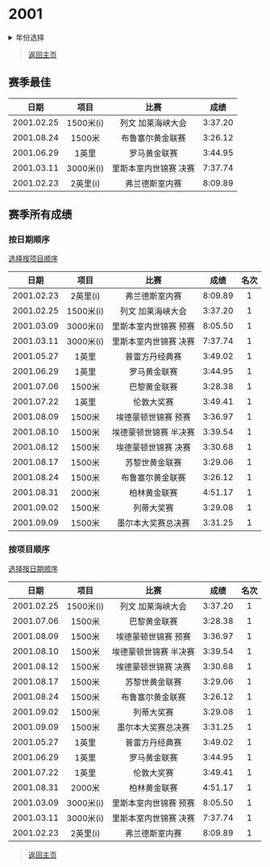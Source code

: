 # 2001

<details>
<summary>年份选择</summary>

- [1998](./Results/1998.md)
- [1999](./Results/1999.md)
- [2001](./Results/2001.md)
- [2002](./Results/2002.md)

</details>

> [返回主页](../Profile.md)

## 赛季最佳

|    日期    |   项目    |         比赛          |  成绩   |
| :--------: | :-------: | :-------------------: | :-----: |
| 2001.02.25 | 1500米(i) |   列文 加莱海峡大会   | 3:37.20 |
| 2001.08.24 |  1500米   |   布鲁塞尔黄金联赛    | 3:26.12 |
| 2001.06.29 |   1英里   |     罗马黄金联赛      | 3:44.95 |
| 2001.03.11 | 3000米(i) | 里斯本室内世锦赛 决赛 | 7:37.74 |
| 2001.02.23 | 2英里(i)  |    弗兰德斯室内赛     | 8:09.89 |

## 赛季所有成绩

### 按日期顺序<a id='1'></a>

[选择按项目顺序](#2)

|    日期    |   项目    |         比赛          |  成绩   | 名次 |
| :--------: | :-------: | :-------------------: | :-----: | :--: |
| 2001.02.23 | 2英里(i)  |    弗兰德斯室内赛     | 8:09.89 |  1   |
| 2001.02.25 | 1500米(i) |   列文 加莱海峡大会   | 3:37.20 |  1   |
| 2001.03.09 | 3000米(i) | 里斯本室内世锦赛 预赛 | 8:05.50 |  1   |
| 2001.03.11 | 3000米(i) | 里斯本室内世锦赛 决赛 | 7:37.74 |  1   |
| 2001.05.27 |   1英里   |    普雷方丹经典赛     | 3:49.02 |  1   |
| 2001.06.29 |   1英里   |     罗马黄金联赛      | 3:44.95 |  1   |
| 2001.07.06 |  1500米   |     巴黎黄金联赛      | 3:28.38 |  1   |
| 2001.07.22 |   1英里   |      伦敦大奖赛       | 3:49.41 |  1   |
| 2001.08.09 |  1500米   |  埃德蒙顿世锦赛 预赛  | 3:36.97 |  1   |
| 2001.08.10 |  1500米   | 埃德蒙顿世锦赛 半决赛 | 3:39.54 |  1   |
| 2001.08.12 |  1500米   |  埃德蒙顿世锦赛 决赛  | 3:30.68 |  1   |
| 2001.08.17 |  1500米   |    苏黎世黄金联赛     | 3:29.06 |  1   |
| 2001.08.24 |  1500米   |   布鲁塞尔黄金联赛    | 3:26.12 |  1   |
| 2001.08.31 |  2000米   |     柏林黄金联赛      | 4:51.17 |  1   |
| 2001.09.02 |  1500米   |      列蒂大奖赛       | 3:29.08 |  1   |
| 2001.09.09 |  1500米   |  墨尔本大奖赛总决赛   | 3:31.25 |  1   |

### 按项目顺序<a id='2'></a>

[选择按日期顺序](#1)

|    日期    |   项目    |         比赛          |  成绩   | 名次 |
| :--------: | :-------: | :-------------------: | :-----: | :--: |
| 2001.02.25 | 1500米(i) |   列文 加莱海峡大会   | 3:37.20 |  1   |
| 2001.07.06 |  1500米   |     巴黎黄金联赛      | 3:28.38 |  1   |
| 2001.08.09 |  1500米   |  埃德蒙顿世锦赛 预赛  | 3:36.97 |  1   |
| 2001.08.10 |  1500米   | 埃德蒙顿世锦赛 半决赛 | 3:39.54 |  1   |
| 2001.08.12 |  1500米   |  埃德蒙顿世锦赛 决赛  | 3:30.68 |  1   |
| 2001.08.17 |  1500米   |    苏黎世黄金联赛     | 3:29.06 |  1   |
| 2001.08.24 |  1500米   |   布鲁塞尔黄金联赛    | 3:26.12 |  1   |
| 2001.09.02 |  1500米   |      列蒂大奖赛       | 3:29.08 |  1   |
| 2001.09.09 |  1500米   |  墨尔本大奖赛总决赛   | 3:31.25 |  1   |
| 2001.05.27 |   1英里   |    普雷方丹经典赛     | 3:49.02 |  1   |
| 2001.06.29 |   1英里   |     罗马黄金联赛      | 3:44.95 |  1   |
| 2001.07.22 |   1英里   |      伦敦大奖赛       | 3:49.41 |  1   |
| 2001.08.31 |  2000米   |     柏林黄金联赛      | 4:51.17 |  1   |
| 2001.03.09 | 3000米(i) | 里斯本室内世锦赛 预赛 | 8:05.50 |  1   |
| 2001.03.11 | 3000米(i) | 里斯本室内世锦赛 决赛 | 7:37.74 |  1   |
| 2001.02.23 | 2英里(i)  |    弗兰德斯室内赛     | 8:09.89 |  1   |

> [返回主页](../Profile.md)
